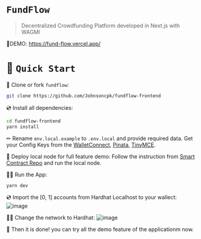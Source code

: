 # `FundFlow`

> Decentralized Crowdfunding Platform developed in Next.js with WAGMI

🚀DEMO: https://fund-flow.vercel.app/

# 🚀 `Quick Start`

📄 Clone or fork `fundflow`:

```sh
git clone https://github.com/Johnsoncpk/fundflow-frontend
```

💿 Install all dependencies:

```sh
cd fundflow-frontend
yarn install
```

✏ Rename `env.local.example` to `.env.local` and provide required data. Get your Config Keys from the [WalletConnect](https://walletconnect.com/), [Pinata](https://www.pinata.cloud/), [TinyMCE](https://www.tiny.cloud/).

📄 Deploy local node for full feature demo:
Follow the instruction from [Smart Contract Repo](https://github.com/Johnsoncpk/fundflow-smart-contract) and run the local node.

🚴‍♂️ Run the App:

```sh
yarn dev
```

💿 Import the [0, 1] accounts from Hardhat Localhost to your wallect:
![image](https://github.com/Johnsoncpk/fundflow-frontend/assets/75229912/f20d97b1-9f9c-47ee-992c-ceeca68c40d8)

🚴‍♂️ Change the network to Hardhat:
![image](https://github.com/Johnsoncpk/fundflow-frontend/assets/75229912/eaeec09c-5914-47dc-865b-08e98cc74b54)

🚀 Then it is done! you can try all the demo feature of the applicationm now.

